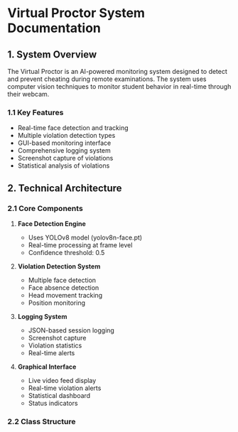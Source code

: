 # Virtual Proctor System Documentation

## 1. System Overview

The Virtual Proctor is an AI-powered monitoring system designed to detect and prevent cheating during remote examinations. The system uses computer vision techniques to monitor student behavior in real-time through their webcam.

### 1.1 Key Features
- Real-time face detection and tracking
- Multiple violation detection types
- GUI-based monitoring interface
- Comprehensive logging system
- Screenshot capture of violations
- Statistical analysis of violations

## 2. Technical Architecture

### 2.1 Core Components
1. **Face Detection Engine**
   - Uses YOLOv8 model (yolov8n-face.pt)
   - Real-time processing at frame level
   - Confidence threshold: 0.5

2. **Violation Detection System**
   - Multiple face detection
   - Face absence detection
   - Head movement tracking
   - Position monitoring

3. **Logging System**
   - JSON-based session logging
   - Screenshot capture
   - Violation statistics
   - Real-time alerts

4. **Graphical Interface**
   - Live video feed display
   - Real-time violation alerts
   - Statistical dashboard
   - Status indicators

### 2.2 Class Structure 
